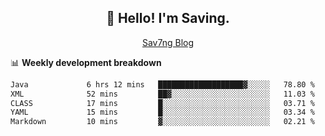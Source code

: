 <h2 align="center">👋 Hello! I'm Saving.</h2>
<p align="center">
  <a href="https://sav7ng.com">Sav7ng Blog</a>
</p>

📊 **Weekly development breakdown**

<!--START_SECTION:waka-->

```txt
Java             6 hrs 12 mins   ███████████████████▓░░░░░   78.80 %
XML              52 mins         ██▓░░░░░░░░░░░░░░░░░░░░░░   11.03 %
CLASS            17 mins         █░░░░░░░░░░░░░░░░░░░░░░░░   03.71 %
YAML             15 mins         █░░░░░░░░░░░░░░░░░░░░░░░░   03.34 %
Markdown         10 mins         ▓░░░░░░░░░░░░░░░░░░░░░░░░   02.21 %
```

<!--END_SECTION:waka-->
